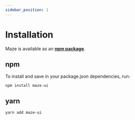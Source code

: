 ```yaml
---
sidebar_position: 1
---
```


# Installation

Maze is available as an **[npm package](https://www.npmjs.com/package/maze-ui)**.

## npm

To install and save in your package.json dependencies, run:

```shell
npm install maze-ui
```

## yarn

```shell
yarn add maze-ui
```